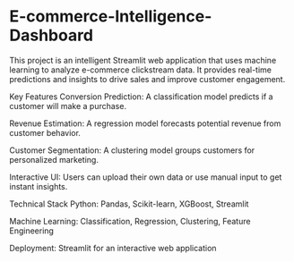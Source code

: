 # E-commerce-Intelligence-Dashboard

This project is an intelligent Streamlit web application that uses machine learning to analyze e-commerce clickstream data. It provides real-time predictions and insights to drive sales and improve customer engagement.

Key Features
Conversion Prediction: A classification model predicts if a customer will make a purchase.

Revenue Estimation: A regression model forecasts potential revenue from customer behavior.

Customer Segmentation: A clustering model groups customers for personalized marketing.

Interactive UI: Users can upload their own data or use manual input to get instant insights.

Technical Stack
Python: Pandas, Scikit-learn, XGBoost, Streamlit

Machine Learning: Classification, Regression, Clustering, Feature Engineering

Deployment: Streamlit for an interactive web application
